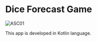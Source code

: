 

 # Dice Forecast Game

 
 
![ASC01](https://user-images.githubusercontent.com/85798876/136664049-1ec56613-d65a-4a2b-87f6-077263d5f283.gif)


This app is developed in Kotlin language.
